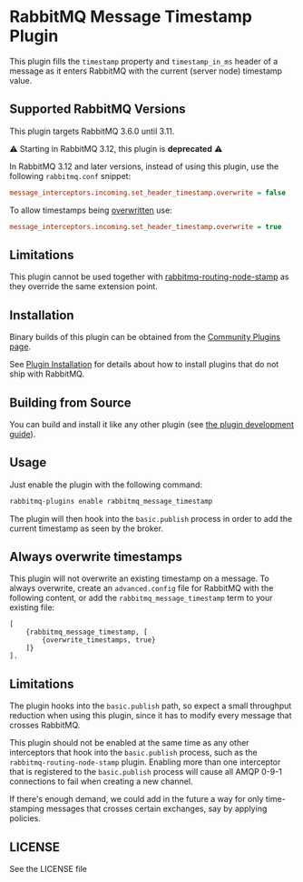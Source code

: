 # RabbitMQ Message Timestamp Plugin #

This plugin fills the `timestamp` property and `timestamp_in_ms` header of a message as it enters
RabbitMQ with the current (server node) timestamp value.

## Supported RabbitMQ Versions ##

This plugin targets RabbitMQ 3.6.0 until 3.11.

:warning: Starting in RabbitMQ 3.12, this plugin is **deprecated** :warning:

In RabbitMQ 3.12 and later versions, instead of using this plugin, use the following `rabbitmq.conf` snippet:
```ini
message_interceptors.incoming.set_header_timestamp.overwrite = false
```
To allow timestamps being [overwritten](#always-overwrite-timestamps) use:
```ini
message_interceptors.incoming.set_header_timestamp.overwrite = true
```

## Limitations

This plugin cannot be used together with [rabbitmq-routing-node-stamp](https://github.com/rabbitmq/rabbitmq-routing-node-stamp)
as they override the same extension point.

## Installation

Binary builds of this plugin can be obtained from
the [Community Plugins page](https://www.rabbitmq.com/community-plugins.html).

See [Plugin Installation](https://www.rabbitmq.com/installing-plugins.html) for details
about how to install plugins that do not ship with RabbitMQ.

## Building from Source

You can build and install it like any other plugin (see
[the plugin development guide](https://www.rabbitmq.com/plugin-development.html)).

## Usage ##

Just enable the plugin with the following command:

```bash
rabbitmq-plugins enable rabbitmq_message_timestamp
```

The plugin will then hook into the `basic.publish` process in order to
add the current timestamp as seen by the broker.

## Always overwrite timestamps ##

This plugin will not overwrite an existing timestamp on a message. To always
overwrite, create an `advanced.config` file for RabbitMQ with the following
content, or add the `rabbitmq_message_timestamp` term to your existing file:

```
[
    {rabbitmq_message_timestamp, [
        {overwrite_timestamps, true}
    ]}
].
```

## Limitations ##

The plugin hooks into the `basic.publish` path, so expect a small
throughput reduction when using this plugin, since it has to modify
every message that crosses RabbitMQ.

This plugin should not be enabled at the same time as any other 
interceptors  that hook into the `basic.publish` process, such as 
the  `rabbitmq-routing-node-stamp` plugin. Enabling more than one 
interceptor that is registered to the `basic.publish` process will 
cause all AMQP 0-9-1 connections to fail when creating a new channel.

If there's enough demand, we could add in the future a way for only
time-stamping messages that crosses certain exchanges, say by applying
policies.

## LICENSE ##

See the LICENSE file
